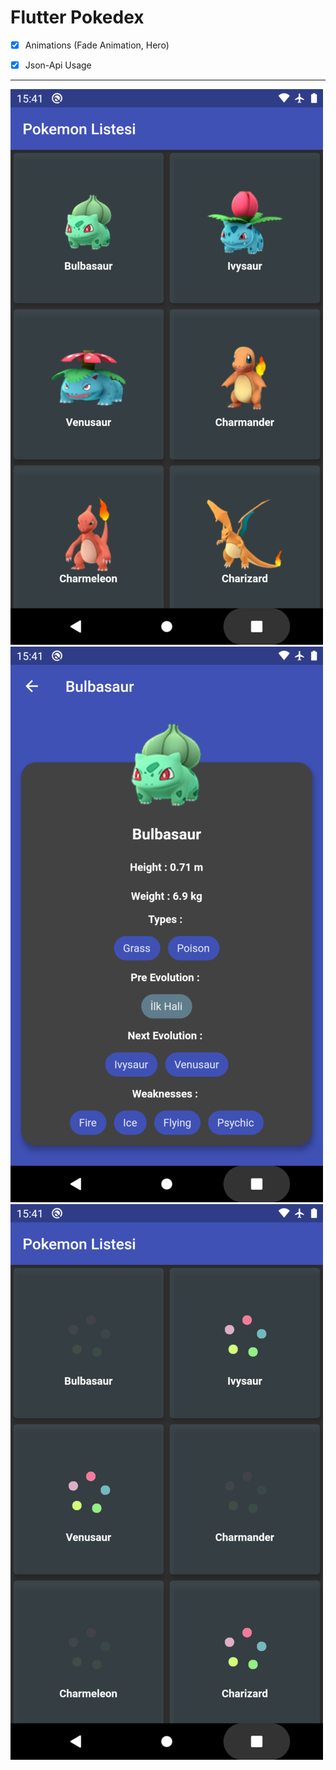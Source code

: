 # Flutter Pokedex

- [x] Animations (Fade Animation, Hero)
- [x] Json-Api Usage


------------

![](https://github.com/iremcelikbilek/Flutter-Pokedex/blob/main/github/ss-1.png)
![](https://github.com/iremcelikbilek/Flutter-Pokedex/blob/main/github/ss-2.png)
![](https://github.com/iremcelikbilek/Flutter-Pokedex/blob/main/github/ss-3.png)

